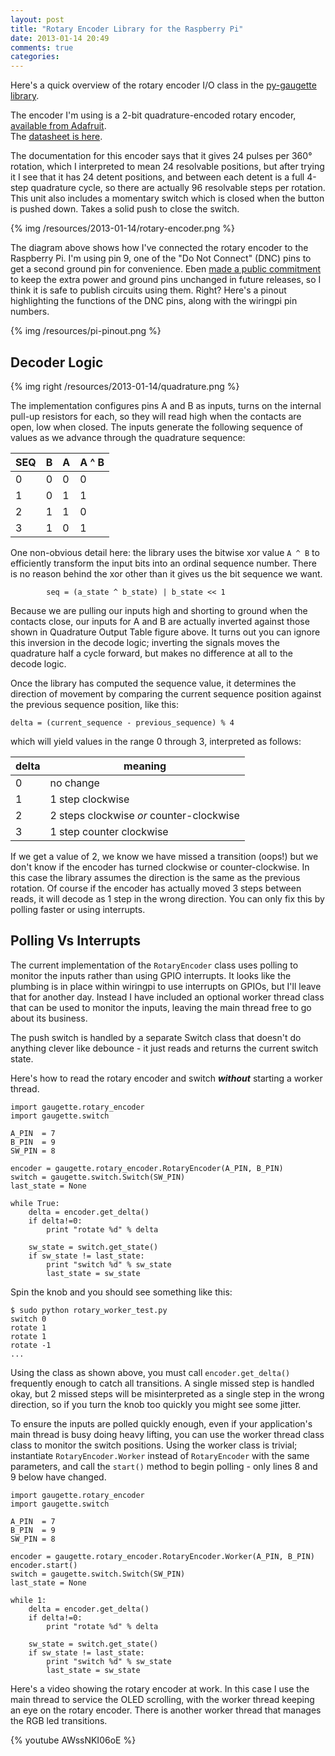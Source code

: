 ```yaml
---
layout: post
title: "Rotary Encoder Library for the Raspberry Pi"
date: 2013-01-14 20:49
comments: true
categories: 
---
```


Here's a quick overview of the rotary encoder I/O class in
the [py-gaugette library](https://github.com/guyc/py-gaugette).

The encoder I'm using is a 2-bit quadrature-encoded rotary encoder,
[available from Adafruit](http://www.adafruit.com/products/377).  
The [datasheet is here](http://www.adafruit.com/datasheets/pec11.pdf).

The documentation for this encoder says that it gives 24 pulses per 360&deg; rotation,
which I interpreted to mean 24 resolvable positions, but after trying it I see that
it has 24 detent positions, and between each detent is a full 4-step quadrature cycle, 
so there are actually 96 resolvable steps per rotation.  This unit also includes
a momentary switch which is closed when the button is pushed down.  Takes a solid
push to close the switch.

{% img /resources/2013-01-14/rotary-encoder.png %}

The diagram above shows how I've connected the rotary encoder to the Raspberry Pi.
I'm using pin 9, one of the "Do Not Connect" (DNC) pins to get a second ground pin for convenience.
Eben [made a public commitment](http://www.raspberrypi.org/archives/2233)
to keep the extra power and ground pins unchanged in future releases, so
I think it is safe to publish circuits using them.  Right?  Here's a pinout
highlighting the functions of the DNC pins, along with the wiringpi pin numbers.

{% img /resources/pi-pinout.png %}

Decoder Logic
-------------

{% img right /resources/2013-01-14/quadrature.png %}

The implementation configures pins A and B as inputs, turns on the internal pull-up resistors for each,
so they will read high when the contacts are open, low when closed.  The inputs
generate the following sequence of values
as we advance through the quadrature sequence:

| SEQ | B | A | A ^ B | 
|-----|---|---|-------|
|  0  | 0 | 0 |   0   |
|  1  | 0 | 1 |   1   |
|  2  | 1 | 1 |   0   |
|  3  | 1 | 0 |   1   |

One non-obvious detail here: the library uses the bitwise xor value `A ^ B` to 
efficiently transform the input bits into an ordinal sequence number.  There is
no reason behind the xor other than it gives us the bit sequence we want.

```
        seq = (a_state ^ b_state) | b_state << 1
```

Because we are pulling our inputs high and 
shorting to ground when the contacts close, our inputs for A and B are actually
inverted against those shown in Quadrature Output Table figure above.
It turns out you can ignore this inversion in the decode logic; inverting the signals moves
the quadrature half a cycle forward, but makes no difference at all to 
the decode logic.

Once the library has computed the sequence value, it determines the direction of movement
by comparing the current sequence position against the previous sequence position,
like this:

```
delta = (current_sequence - previous_sequence) % 4
```

which will yield values in the range 0 through 3, interpreted as follows:

| delta | meaning      |
|-------|--------------|
| 0     | no change        |
| 1     | 1 step clockwise |
| 2     | 2 steps clockwise _or_ counter-clockwise |
| 3     | 1 step counter clockwise |

If we get a value of 2, we know we have missed a transition (oops!) but we don't
know if the encoder has turned clockwise or counter-clockwise.  In this
case the library assumes the direction is the same as the previous rotation.
Of course if the encoder has actually moved 3 steps between reads, it will decode as 1 step
in the wrong direction.  You can only fix this by polling faster or using interrupts.

Polling Vs Interrupts
---------------------

The current implementation of the `RotaryEncoder` class uses polling to monitor the inputs rather than
using GPIO interrupts.  It looks like the plumbing is in place within wiringpi to use interrupts on GPIOs,
but I'll leave that for another day.  Instead I have included an optional worker thread class that can be used
to monitor the inputs, leaving the main thread free to go about its business.

The push switch is handled by a separate Switch class that doesn't do anything clever
like debounce - it just reads and returns the current switch state.

Here's how to read the rotary encoder and switch ___without___ starting a worker thread.

```
import gaugette.rotary_encoder
import gaugette.switch

A_PIN  = 7
B_PIN  = 9
SW_PIN = 8

encoder = gaugette.rotary_encoder.RotaryEncoder(A_PIN, B_PIN)
switch = gaugette.switch.Switch(SW_PIN)
last_state = None

while True:
    delta = encoder.get_delta()
    if delta!=0:
        print "rotate %d" % delta

    sw_state = switch.get_state()
    if sw_state != last_state:
        print "switch %d" % sw_state
        last_state = sw_state
```

Spin the knob and you should see something like this:

```
$ sudo python rotary_worker_test.py
switch 0
rotate 1
rotate 1
rotate -1
...
```

Using the class as shown above, you must call `encoder.get_delta()` frequently enough
to catch all transitions.  A single missed step is handled okay, but 2 missed steps will
be misinterpreted as a single step in the wrong direction, so if you turn the knob too quickly
you might see some jitter.

To ensure the inputs are polled quickly enough, even if your application's main thread 
is busy doing heavy lifting, you can use the worker thread class
class to monitor the switch positions.  Using the worker class is trivial;
instantiate `RotaryEncoder.Worker` instead of `RotaryEncoder` with the same
parameters, and call the `start()` method to begin polling - only lines 8 and 9 below have changed.

```
import gaugette.rotary_encoder
import gaugette.switch

A_PIN  = 7
B_PIN  = 9
SW_PIN = 8

encoder = gaugette.rotary_encoder.RotaryEncoder.Worker(A_PIN, B_PIN)
encoder.start()
switch = gaugette.switch.Switch(SW_PIN)
last_state = None

while 1:
    delta = encoder.get_delta()
    if delta!=0:
        print "rotate %d" % delta

    sw_state = switch.get_state()
    if sw_state != last_state:
        print "switch %d" % sw_state
        last_state = sw_state
```

Here's a video showing the rotary encoder at work.  In this case
I use the main thread to service the OLED scrolling, with the worker thread
keeping an eye on the rotary encoder.  There is another worker thread that
manages the RGB led transitions.

{% youtube AWssNKI06oE %}
 
